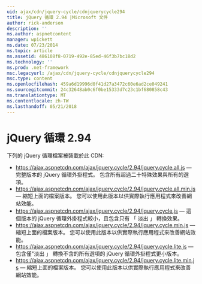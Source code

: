 ```yaml
---
uid: ajax/cdn/jquery-cycle/cdnjquerycycle294
title: jQuery 循環 2.94 |Microsoft 文件
author: rick-anderson
description: ''
ms.author: aspnetcontent
manager: wpickett
ms.date: 07/23/2014
ms.topic: article
ms.assetid: 486108f8-0719-492e-85ed-46f3b7bc18d2
ms.technology: ''
ms.prod: .net-framework
msc.legacyurl: /ajax/cdn/jquery-cycle/cdnjquerycycle294
msc.type: content
ms.openlocfilehash: 459a6d19996d0f41d27a3472c60e6ad2ce049241
ms.sourcegitcommit: 24c32648ab0c6f0be15333d7c23c1bf680858c43
ms.translationtype: MT
ms.contentlocale: zh-TW
ms.lasthandoff: 05/21/2018
---
```

<a name="jquery-cycle-294"></a>jQuery 循環 2.94
====================
下列的 jQuery 循環檔案被裝載於此 CDN:

- https://ajax.aspnetcdn.com/ajax/jquery.cycle/2.94/jquery.cycle.all.js &mdash; 完整版本的 jQuery 循環外掛程式。 包含所有超過二十特殊效果與所有的選項。
- https://ajax.aspnetcdn.com/ajax/jquery.cycle/2.94/jquery.cycle.all.min.js &mdash; 縮短上面的檔案版本。 您可以使用此版本以供實際執行應用程式來改善網站效能。
- https://ajax.aspnetcdn.com/ajax/jquery.cycle/2.94/jquery.cycle.js &mdash; 這個版本的 jQuery 循環外掛程式較小，且包含只有 「 淡出 」 轉換效果。
- https://ajax.aspnetcdn.com/ajax/jquery.cycle/2.94/jquery.cycle.min.js &mdash; 縮短上面的檔案版本。 您可以使用此版本以供實際執行應用程式來改善網站效能。
- https://ajax.aspnetcdn.com/ajax/jquery.cycle/2.94/jquery.cycle.lite.js &mdash; 包含僅"淡出 」 轉換不含的所有選項的 jQuery 循環外掛程式更小版本。
- https://ajax.aspnetcdn.com/ajax/jquery.cycle/2.94/jquery.cycle.lite.min.js &mdash; 縮短上面的檔案版本。 您可以使用此版本以供實際執行應用程式來改善網站效能。
